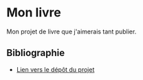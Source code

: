 # Mon livre
 Mon projet de livre que j'aimerais tant publier.

## Bibliographie
- [Lien vers le dépôt du projet](https://github.com/websealevel/Mon-livre)